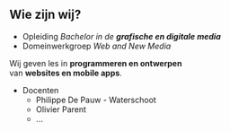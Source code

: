 Wie zijn wij?
-------------

- Opleiding *Bachelor in de **grafische en digitale media***
- Domeinwerkgroep _Web and New Media_

Wij geven les in **programmeren en ontwerpen**  
van **websites en mobile apps**.

- Docenten
   - Philippe De Pauw - Waterschoot  
   - Olivier Parent  
   - ...